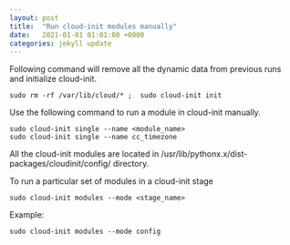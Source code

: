 ```yaml
---
layout: post
title:  "Run cloud-init modules manually"
date:   2021-01-01 01:01:00 +0000
categories: jekyll update
---
```

Following command will remove all the dynamic data from previous runs and initialize cloud-init.

```
sudo rm -rf /var/lib/cloud/* ;  sudo cloud-init init
```

Use the following command to run a module in cloud-init manually.

```
sudo cloud-init single --name <module_name>
sudo cloud-init single --name cc_timezone
```

All the cloud-init modules are located in /usr/lib/pythonx.x/dist-packages/cloudinit/config/ directory.

To run a particular set of modules in a cloud-init stage

```
sudo cloud-init modules --mode <stage_name>
```
Example:
```
sudo cloud-init modules --mode config
```
